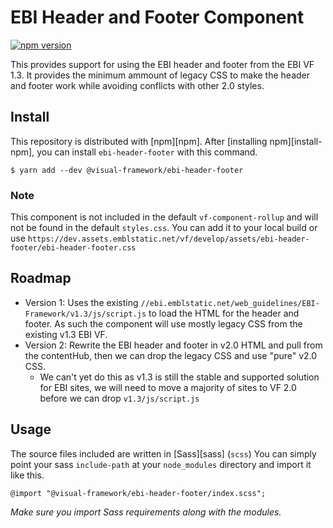 # EBI Header and Footer Component

[![npm version](https://badge.fury.io/js/%40visual-framework%2Febi-header-footer.svg)](https://badge.fury.io/js/%40visual-framework%2Febi-header-footer)

This provides support for using the EBI header and footer from the EBI VF 1.3. It provides the minimum ammount of legacy CSS to make the header and footer work while avoiding conflicts with other 2.0 styles.

## Install

This repository is distributed with [npm][npm]. After [installing npm][install-npm], you can install `ebi-header-footer` with this command.

```
$ yarn add --dev @visual-framework/ebi-header-footer
```

### Note

This component is not included in the default `vf-component-rollup` and will not be found in the default `styles.css`. You can add it to your local build or use `https://dev.assets.emblstatic.net/vf/develop/assets/ebi-header-footer/ebi-header-footer.css`

## Roadmap

- Version 1: Uses the existing `//ebi.emblstatic.net/web_guidelines/EBI-Framework/v1.3/js/script.js` to load the HTML for the header and footer. As such the component will use mostly legacy CSS from the existing v1.3 EBI VF.
- Version 2: Rewrite the EBI header and footer in v2.0 HTML and pull from the contentHub, then we can drop the legacy CSS and use "pure" v2.0 CSS. 
    - We can't yet do this as v1.3 is still the stable and supported solution for EBI sites, we will need to move a majority of sites to VF 2.0 before we can drop `v1.3/js/script.js`

## Usage

The source files included are written in [Sass][sass] (`scss`) You can simply point your sass `include-path` at your `node_modules` directory and import it like this.

```
@import "@visual-framework/ebi-header-footer/index.scss";
```

_Make sure you import Sass requirements along with the modules._
